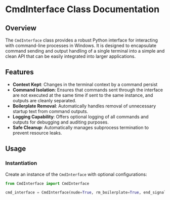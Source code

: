 # CmdInterface Class Documentation

## Overview
The `CmdInterface` class provides a robust Python interface for interacting with command-line processes in Windows. It is designed to encapsulate command sending and output handling of a single terminal into a simple and clean API that can be easily integrated into larger applications.

## Features
- **Context Kept**: Changes in the terminal context by a command persist
- **Command Isolation**: Ensures that commands sent through the interface are not executed at the same time if sent to the same instance, and outputs are cleanly separated.
- **Boilerplate Removal**: Automatically handles removal of unnecessary startup text from command outputs.
- **Logging Capability**: Offers optional logging of all commands and outputs for debugging and auditing purposes.
- **Safe Cleanup**: Automatically manages subprocess termination to prevent resource leaks.

## Usage

### Instantiation
Create an instance of the `CmdInterface` with optional configurations:

```python
from CmdInterface import CmdInterface

cmd_interface = CmdInterface(nude=True, rm_boilerplate=True, end_signal="END_OF_OUTPUT", log_mode=False)
